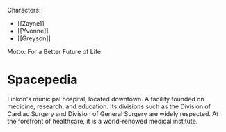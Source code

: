 Characters:
* [[Zayne]]
* [[Yvonne]]
* [[Greyson]]

Motto: For a Better Future of Life

# Spacepedia
Linkon's municipal hospital, located downtown. A facility founded on medicine, research, and education. Its divisions such as the Division of Cardiac Surgery and Division of General Surgery are widely respected. At the forefront of healthcare, it is a world-renowed medical institute.